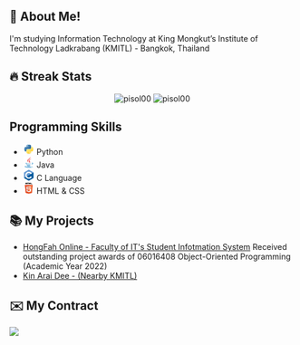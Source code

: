 ## 👋 About Me!
I'm studying Information Technology at King Mongkut’s Institute of Technology Ladkrabang (KMITL) - Bangkok, Thailand




## 🔥 Streak Stats 

<p align="center">
  <img width="55%" src="https://github-readme-stats.vercel.app/api?username=pisol00&show_icons=true&locale=en&theme=algolia" alt="pisol00"/>
  <img src="https://github-readme-streak-stats.herokuapp.com/?user=pisol00&theme=algolia" alt="pisol00"/>
</p>

## Programming Skills
- <img src="https://raw.githubusercontent.com/devicons/devicon/master/icons/python/python-original.svg" alt="python" width="20" height="20"/> Python
- <img src="https://raw.githubusercontent.com/devicons/devicon/master/icons/java/java-original.svg" alt="java" width="20" height="20"/> Java 
- <img src="https://raw.githubusercontent.com/devicons/devicon/master/icons/c/c-original.svg" alt="c" width="20" height="20"/> C Language 
- <img src="https://raw.githubusercontent.com/devicons/devicon/master/icons/html5/html5-original-wordmark.svg" alt="html5" width="20" height="20"/> HTML & CSS 

## 📚 My Projects 

- <a href="https://github.com/misterfocusth/HongFah-Online-IT-KMITL">HongFah Online - Faculty of IT's Student Infotmation System</a> Received outstanding project awards of 06016408 Object-Oriented Programming (Academic Year 2022)
- <a href="https://github.com/misterfocusth/Kin-Arai-Dee-KMITL">Kin Arai Dee - (Nearby KMITL)</a>


## ✉️ My Contract

<p align="left">
 <a href="https://www.facebook.com/ppisol/"> <img src="https://img.shields.io/badge/Facebook-1877F2?style=for-the-badge&logo=facebook&logoColor=white"/> </a>
</p>
